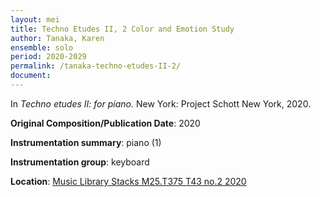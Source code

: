 ```yaml
---
layout: mei
title: Techno Etudes II, 2 Color and Emotion Study 
author: Tanaka, Karen 
ensemble: solo
period: 2020-2029
permalink: /tanaka-techno-etudes-II-2/
document: 
---
```


In *Techno etudes II: for piano.* New York: Project Schott New York, 2020.

**Original Composition/Publication Date**: 2020

**Instrumentation summary**: piano (1) 

**Instrumentation group**: keyboard

**Location**: <a href="https://tufts.primo.exlibrisgroup.com/permalink/01TUN_INST/1kc9gia/alma991018306187303851" target="_blank">Music Library Stacks M25.T375 T43 no.2 2020</a>